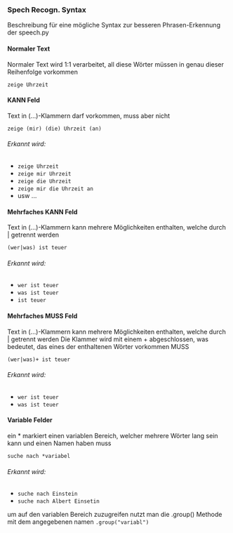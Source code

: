### Spech Recogn. Syntax

Beschreibung für eine mögliche Syntax zur besseren Phrasen-Erkennung der speech.py



#### Normaler Text
Normaler Text wird 1:1 verarbeitet, all diese Wörter müssen in genau dieser Reihenfolge vorkommen

`zeige Uhrzeit`



#### KANN Feld
Text in (...)-Klammern darf vorkommen, muss aber nicht

`zeige (mir) (die) Uhrzeit (an)`

###### Erkannt wird:
- `zeige Uhrzeit`
- `zeige mir Uhrzeit`
- `zeige die Uhrzeit`
- `zeige mir die Uhrzeit an`
- usw ...



#### Mehrfaches KANN Feld
Text in (...)-Klammern kann mehrere Möglichkeiten enthalten, welche durch | getrennt werden

`(wer|was) ist teuer`

###### Erkannt wird:
- `wer ist teuer`
- `was ist teuer`
- `ist teuer`



#### Mehrfaches MUSS Feld
Text in (...)-Klammern kann mehrere Möglichkeiten enthalten, welche durch | getrennt werden
Die Klammer wird mit einem + abgeschlossen, was bedeutet, das eines der enthaltenen Wörter vorkommen MUSS

`(wer|was)+ ist teuer`

###### Erkannt wird:
- `wer ist teuer`
- `was ist teuer`



#### Variable Felder

ein * markiert einen variablen Bereich, welcher mehrere Wörter lang sein kann und einen Namen haben muss

`suche nach *variabel`

###### Erkannt wird:
- `suche nach Einstein`
- `suche nach Albert Einsetin`

um auf den variablen Bereich zuzugreifen nutzt man die .group() Methode mit dem angegebenen namen
`.group("variabl")`
